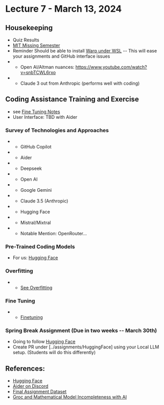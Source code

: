 # Lecture 7 - March 13, 2024

## Housekeeping
- Quiz Results
- [MIT Missing Semester](https://missing.csail.mit.edu/2020/command-line/)
- Reminder Should be able to install [Warp under WSL](https://github.com/warpdotdev/Warp/issues/4240#issuecomment-1960429829) -- This will ease your assignments and GitHub interface issues
- * Open AI/Altman nuances: https://www.youtube.com/watch?v=snbTCWL6rxo
- * Claude 3 out from Anthropic (performs well with coding)

## Coding Assistance Training and Exercise
- see [Fine Tuning Notes](./fine_tuning.md)
- User Interface: TBD with Aider 

### Survey of Technologies and Approaches
- * GitHub Copilot
- * Aider
- * Deepseek
- * Open AI
- * Google Gemini
- * Claude 3.5 (Anthropic)
- * Hugging Face
- * Mistral/Mixtral
- * Notable Mention: OpenRouter...

### Pre-Trained Coding Models 
- For us: [Hugging Face](https://huggingface.co/)

### Overfitting
- * [See Overfitting](https://aws.amazon.com/what-is/overfitting/)

### Fine Tuning
- * [Finetuning](https://medium.com/@amanatulla1606/fine-tuning-the-model-what-why-and-how-e7fa52bc8ddf)

### Spring Break Assignment (Due in two weeks -- March 30th)
- Going to follow [Hugging Face](https://huggingface.co/blog/personal-copilot#how-do-i-run-it-locally)
- Create PR under [../assignments/HuggingFace] using your Local LLM setup. (Students will do this differently)

## References:
- [Hugging Face]()
- [Aider on Discord](https://discord.com/channels/1131200896827654144/1133060780649087048/1216657830539563088)
- [Final Assignment Dataset](https://huggingface.co/datasets/sayakpaul/hf-codegen-v2)
- [Groc and Mathematical Model Incompleteness with AI](https://www.technologyreview.com/2024/03/04/1089403/large-language-models-amazing-but-nobody-knows-why/)
